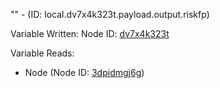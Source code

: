 "" - (ID: local.dv7x4k323t.payload.output.riskfp)

Variable Written:
Node ID: [dv7x4k323t](../nodes/dv7x4k323t.md)

Variable Reads:
* Node (Node ID: [3dpidmgj6g](../nodes/3dpidmgj6g.md))
